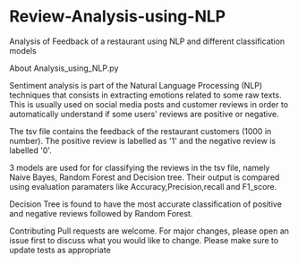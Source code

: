 # Review-Analysis-using-NLP
Analysis of Feedback of a restaurant using NLP and different classification models 

About Analysis_using_NLP.py

Sentiment analysis is part of the Natural Language Processing (NLP) techniques that consists in extracting emotions related to some raw texts. This is usually used on social media posts and customer reviews in order to automatically understand if some users' reviews are positive or negative.

The tsv file contains the feedback of the restaurant customers (1000 in number). The positive review is labelled as '1' and the negative review is labelled '0'.

3 models are used for for classifying the reviews in the tsv file, namely Naive Bayes, Random Forest and Decision tree.
Their output is compared using evaluation paramaters like Accuracy,Precision,recall and F1_score.

Decision Tree is found to have the most accurate classification of positive and negative reviews followed by Random Forest.

Contributing
Pull requests are welcome. For major changes, please open an issue first to discuss what you would like to change. Please make sure to update tests as appropriate
